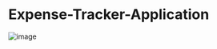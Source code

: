 # Expense-Tracker-Application

![image](https://github.com/user-attachments/assets/baa33fee-7770-4c59-8547-0c2f9d0c9626)
